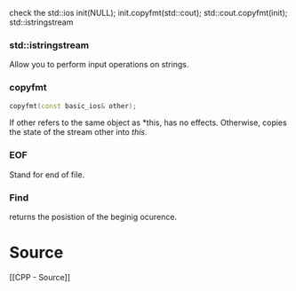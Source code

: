 
check the
	std::ios init(NULL);
	init.copyfmt(std::cout);
	std::cout.copyfmt(init);
	std::istringstream
### std::istringstream
Allow you to perform input operations on strings.

### copyfmt

```c++
copyfmt(const basic_ios& other);
```
If other refers to the same object as *this, has no effects. 
Otherwise, copies the state of the stream other into *this*.
### EOF
Stand for end of file.

### Find
returns the posistion of the beginig ocurence.
# Source
[[CPP - Source]]

